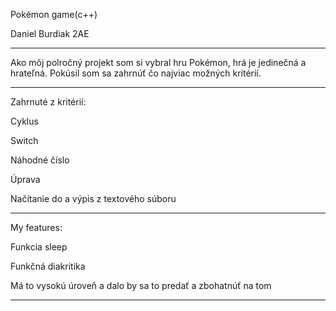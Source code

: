 Pokémon game(c++)

Daniel Burdiak 2AE




--------------------------------------------------------------------------------------


Ako môj polročný projekt som si vybral hru Pokémon, hrá je jedinečná a hrateľná.
Pokúsil som sa zahrnúť čo najviac možných kritérií.

--------------------------------------------------------------------------------------


Zahrnuté z kritérií:

Cyklus

Switch

Náhodné číslo

Úprava

Načítanie do a výpis z textového súboru

--------------------------------------------------------------------------------------



My features:

Funkcia sleep 

Funkčná diakritika

Má to vysokú úroveň a dalo by sa to predať a zbohatnúť na tom

--------------------------------------------------------------------------------------

